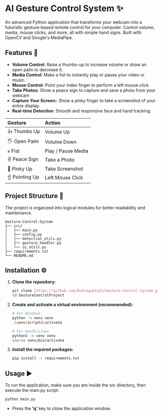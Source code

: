 # AI Gesture Control System ✨

An advanced Python application that transforms your webcam into a futuristic gesture-based remote control for your computer. Control volume, media, mouse clicks, and more, all with simple hand signs. Built with OpenCV and Google's MediaPipe.


## Features 🚀

-   **Volume Control**: Raise a thumbs-up to increase volume or show an open palm to decrease it.
-   **Media Control**: Make a fist to instantly play or pause your video or music.
-   **Mouse Control**: Point your index finger to perform a left mouse click.
-   **Take Photos**: Show a peace sign to capture and save a photo from your webcam
-   **Capture Your Screen:**: Show a pinky finger to take a screenshot of your entire display.
-   **Real-time Detection**: Smooth and responsive face and hand tracking.

| Gesture | Action |
| :--- | :--- |
| 👍 Thumbs Up | Volume Up |
| 🖐️ Open Palm | Volume Down |
| ✊ Fist | Play / Pause Media |
| ✌️ Peace Sign | Take a Photo |
| 🤙 Pinky Up | Take Screenshot |
| ☝️ Pointing Up | Left Mouse Click |

## Project Structure 📂

The project is organized into logical modules for better readability and maintenance.

```
Gesture-Control-System
├── src/
│   ├── main.py             
│   ├── config.py         
│   ├── detection_utils.py  
│   ├── gesture_handler.py  
│   └── ui_utils.py
├── requirements.txt        
└── README.md               
```

## Installation ⚙️

1.  **Clone the repository:**
    ```bash
    git clone [https://github.com/Rudragupta23/Gesture-Control-System.git](https://github.com/Rudragupta23/Gesture-Control-System.git)
    cd GestureControlProject
    ```

2.  **Create and activate a virtual environment (recommended):**
    ```bash
    # For Windows
    python -m venv venv
    .\venv\Scripts\activate

    # For macOS/Linux
    python3 -m venv venv
    source venv/bin/activate
    ```

3.  **Install the required packages:**
    ```bash
    pip install -r requirements.txt
    ```

## Usage ▶️

To run the application, make sure you are inside the src directory, then execute the main.py script:

```bash
python main.py
```

-   Press the **'q'** key to close the application window.